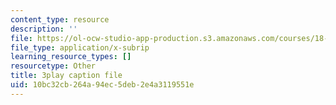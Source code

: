 ```yaml
---
content_type: resource
description: ''
file: https://ol-ocw-studio-app-production.s3.amazonaws.com/courses/18-01sc-single-variable-calculus-fall-2010/10bc32cb264a94ec5deb2e4a3119551e_ryLdyDrBfvI.srt
file_type: application/x-subrip
learning_resource_types: []
resourcetype: Other
title: 3play caption file
uid: 10bc32cb-264a-94ec-5deb-2e4a3119551e
---
```

